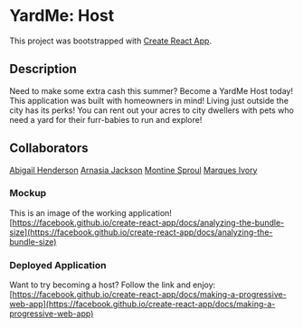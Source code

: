 # YardMe: Host

This project was bootstrapped with [Create React App](https://github.com/facebook/create-react-app).

## Description

Need to make some extra cash this summer? Become a YardMe Host today! This application was built with homeowners in mind! Living just outside the city has its perks! You can rent out your acres to city dwellers with pets who need a yard for their furr-babies to run and explore!


## Collaborators

[Abigail Henderson](https://github.com/AGHenderson97)
[Arnasia Jackson](https://github.com/Arnasia)
[Montine Sproul](https://github.com/MontineSproul)
[Marques Ivory](https://github.com/Maivory12)


### Mockup

This is an image of the working application![https://facebook.github.io/create-react-app/docs/analyzing-the-bundle-size](https://facebook.github.io/create-react-app/docs/analyzing-the-bundle-size)

### Deployed Application

Want to try becoming a host? Follow the link and enjoy: [https://facebook.github.io/create-react-app/docs/making-a-progressive-web-app](https://facebook.github.io/create-react-app/docs/making-a-progressive-web-app)

